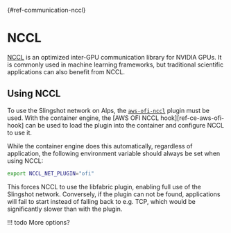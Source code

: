 [](){#ref-communication-nccl}
# NCCL

[NCCL](https://developer.nvidia.com/nccl) is an optimized inter-GPU communication library for NVIDIA GPUs.
It is commonly used in machine learning frameworks, but traditional scientific applications can also benefit from NCCL.

## Using NCCL

To use the Slingshot network on Alps, the [`aws-ofi-nccl`](https://github.com/aws/aws-ofi-nccl) plugin must be used.
With the container engine, the [AWS OFI NCCL hook][ref-ce-aws-ofi-hook] can be used to load the plugin into the container and configure NCCL to use it.

While the container engine does this automatically, regardless of application, the following environment variable should always be set when using NCCL:

```bash
export NCCL_NET_PLUGIN="ofi"
```

This forces NCCL to use the libfabric plugin, enabling full use of the Slingshot network.
Conversely, if the plugin can not be found, applications will fail to start instead of falling back to e.g. TCP, which would be significantly slower than with the plugin.

!!! todo
    More options?
